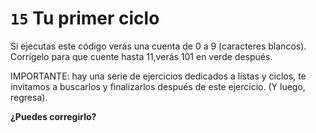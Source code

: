 # `15` Tu primer ciclo
Si ejecutas este código verás una cuenta de 0 a 9 (caracteres blancos). 
Corrígelo para que cuente hasta 11,verás 101 en verde después.

IMPORTANTE: hay una serie de ejercicios dedicados a listas y ciclos, 
te invitamos a buscarlos y finalizarlos después de este ejercicio. (Y luego, regresa).

**¿Puedes corregirlo?**
